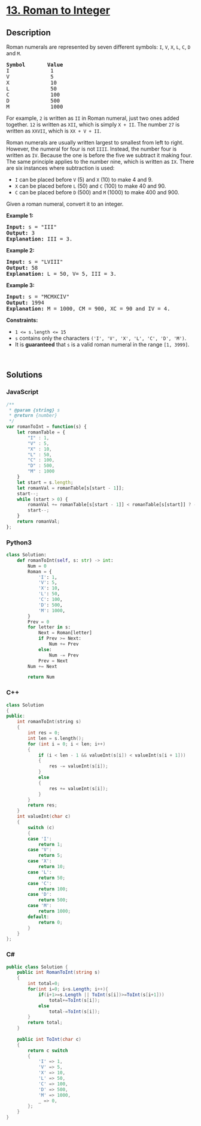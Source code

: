 # [13. Roman to Integer](https://leetcode.com/problems/roman-to-integer/)

## Description

<p>Roman numerals are represented by seven different symbols:&nbsp;<code>I</code>, <code>V</code>, <code>X</code>, <code>L</code>, <code>C</code>, <code>D</code> and <code>M</code>.</p>

<pre><strong>Symbol</strong>       <strong>Value</strong>
I             1
V             5
X             10
L             50
C             100
D             500
M             1000</pre>

<p>For example,&nbsp;<code>2</code> is written as <code>II</code>&nbsp;in Roman numeral, just two ones added together. <code>12</code> is written as&nbsp;<code>XII</code>, which is simply <code>X + II</code>. The number <code>27</code> is written as <code>XXVII</code>, which is <code>XX + V + II</code>.</p>

<p>Roman numerals are usually written largest to smallest from left to right. However, the numeral for four is not <code>IIII</code>. Instead, the number four is written as <code>IV</code>. Because the one is before the five we subtract it making four. The same principle applies to the number nine, which is written as <code>IX</code>. There are six instances where subtraction is used:</p>

<ul>
	<li><code>I</code> can be placed before <code>V</code> (5) and <code>X</code> (10) to make 4 and 9.&nbsp;</li>
	<li><code>X</code> can be placed before <code>L</code> (50) and <code>C</code> (100) to make 40 and 90.&nbsp;</li>
	<li><code>C</code> can be placed before <code>D</code> (500) and <code>M</code> (1000) to make 400 and 900.</li>
</ul>

<p>Given a roman numeral, convert it to an integer.</p>

<p><strong class="example">Example 1:</strong></p>

<pre><strong>Input:</strong> s = "III"
<strong>Output:</strong> 3
<strong>Explanation:</strong> III = 3.
</pre>

<p><strong class="example">Example 2:</strong></p>

<pre><strong>Input:</strong> s = "LVIII"
<strong>Output:</strong> 58
<strong>Explanation:</strong> L = 50, V= 5, III = 3.
</pre>

<p><strong class="example">Example 3:</strong></p>

<pre><strong>Input:</strong> s = "MCMXCIV"
<strong>Output:</strong> 1994
<strong>Explanation:</strong> M = 1000, CM = 900, XC = 90 and IV = 4.
</pre>

<p><strong>Constraints:</strong></p>

<ul>
	<li><code>1 &lt;= s.length &lt;= 15</code></li>
	<li><code>s</code> contains only&nbsp;the characters <code>('I', 'V', 'X', 'L', 'C', 'D', 'M')</code>.</li>
	<li>It is <strong>guaranteed</strong>&nbsp;that <code>s</code> is a valid roman numeral in the range <code>[1, 3999]</code>.</li>
</ul>
<p>&nbsp;</p>

## Solutions

### **JavaScript**

```javascript
/**
 * @param {string} s
 * @return {number}
 */
var romanToInt = function(s) {
    let romanTable = {
        "I" : 1,
        "V" : 5,
        "X" : 10,
        "L" : 50,
        "C" : 100,
        "D" : 500,
        "M" : 1000
    }
    let start = s.length;
    let romanVal = romanTable[s[start - 1]];
    start--;
    while (start > 0) {
        romanVal += romanTable[s[start - 1]] < romanTable[s[start]] ? -romanTable[s[start - 1]] : romanTable[s[start - 1]];
        start--;
    }
    return romanVal;
};
```

### **Python3**

```python
class Solution:
    def romanToInt(self, s: str) -> int:
        Num = 0
        Roman = {
            'I': 1,
            'V': 5,
            'X': 10,
            'L': 50,
            'C': 100,
            'D': 500,
            'M': 1000,
        }
        Prev = 0
        for letter in s:
            Next = Roman[letter]
            if Prev >= Next:
                Num += Prev
            else:
                Num -= Prev
            Prev = Next
        Num += Next

        return Num
```

### **C++**

```cpp
class Solution
{
public:
    int romanToInt(string s)
    {
        int res = 0;
        int len = s.length();
        for (int i = 0; i < len; i++)
        {
            if (i < len - 1 && valueInt(s[i]) < valueInt(s[i + 1]))
            {
                res -= valueInt(s[i]);
            }
            else
            {
                res += valueInt(s[i]);
            }
        }
        return res;
    }
    int valueInt(char c)
    {
        switch (c)
        {
        case 'I':
            return 1;
        case 'V':
            return 5;
        case 'X':
            return 10;
        case 'L':
            return 50;
        case 'C':
            return 100;
        case 'D':
            return 500;
        case 'M':
            return 1000;
        default:
            return 0;
        }
    }
};
```

### **C#**

```csharp
public class Solution {
    public int RomanToInt(string s)
    {
        int total=0;
        for(int i=0; i<s.Length; i++){
            if(i+1>=s.Length || ToInt(s[i])>=ToInt(s[i+1]))
                total+=ToInt(s[i]);
            else
                total-=ToInt(s[i]);
        }
        return total;
    }
    
    public int ToInt(char c)
    {
        return c switch
        {
            'I' => 1,
            'V' => 5,
            'X' => 10,
            'L' => 50,
            'C' => 100,
            'D' => 500,
            'M' => 1000,
            _ => 0,
        };
    }
}
```
